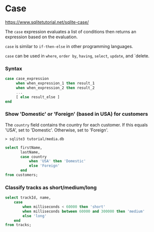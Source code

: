 # Case

https://www.sqlitetutorial.net/sqlite-case/

The `case` expression evaluates a list of conditions then returns an expression based on the evaluation.

`case` is similar to `if-then-else` in other programming languages. 

`case` can be used in `where`, `order by`, `having`, `select`, `update`, and `delete.

### Syntax
```sql
case case_expression
     when when_expression_1 then result_1
     when when_expression_2 then result_2
     ...
     [ else result_else ] 
end
```

### Show 'Domestic' or 'Foreign' (based in USA) for customers

The `country` field contains the country for each customer. If this equals 'USA', set to 'Domestic'. Otherwise, set to 'Foreign'.

`> sqlite3 tutorial/media.db`
```sql
select firstName,
       lastName,
       case country
           when 'USA' then 'Domestic'
           else 'Foreign'
       end
from customers;
```

### Classify tracks as short/medium/long
```sql
select trackId, name,
    case
        when milliseconds < 60000 then 'short'
        when milliseconds between 60000 and 300000 then 'medium'
        else 'long'
    end
from tracks;
```
